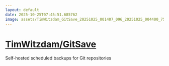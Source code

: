```yaml
---
layout: default
date: 2025-10-25T07:45:51.685762
image: assets/TimWitzdam_GitSave_20251025_001407_096_20251025_004400_759f3c--20251025T024410194--cropped.png
---
```


# [TimWitzdam/GitSave](https://github.com/TimWitzdam/GitSave/)

Self-hosted scheduled backups for Git repositories
